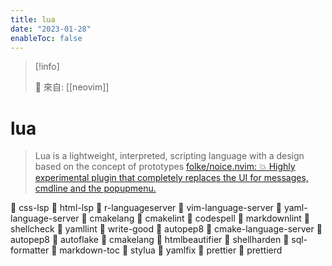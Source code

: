 ```yaml
---
title: lua
date: "2023-01-28"
enableToc: false
---
```


> [!info]
>
> 🌱 來自: [[neovim]]

# lua

>  Lua is a lightweight, interpreted, scripting language with a design based on the concept of prototypes
[folke/noice.nvim: 💥 Highly experimental plugin that completely replaces the UI for messages, cmdline and the popupmenu.](https://github.com/folke/noice.nvim)

 󰚌 css-lsp
     󰚌 html-lsp
     󰚌 r-languageserver
     󰚌 vim-language-server
     󰚌 yaml-language-server
     󰚌 cmakelang
     󰚌 cmakelint
     󰚌 codespell
     󰚌 markdownlint
     󰚌 shellcheck
     󰚌 yamllint
     󰚌 write-good
     󰚌 autopep8
 󰚌 cmake-language-server
     󰚌 autopep8
     󰚌 autoflake
     󰚌 cmakelang
     󰚌 htmlbeautifier
     󰚌 shellharden
     󰚌 sql-formatter
     󰚌 markdown-toc
     󰚌 stylua
     󰚌 yamlfix
     󰚌 prettier
     󰚌 prettierd
